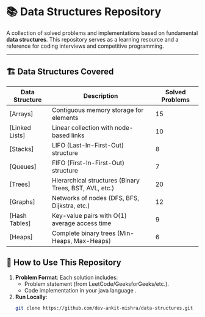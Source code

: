 # 📚 Data Structures Repository

A collection of solved problems and implementations based on fundamental **data structures**. This repository serves as a learning resource and a reference for coding interviews and competitive programming.

---

## 🏗️ Data Structures Covered

| Data Structure       | Description                                                                 | Solved Problems |
|----------------------|-----------------------------------------------------------------------------|-----------------|
| [Arrays]             | Contiguous memory storage for elements                                      | 15              |
| [Linked Lists]       | Linear collection with node-based links                                     | 10              |
| [Stacks]             | LIFO (Last-In-First-Out) structure                                          | 8               |
| [Queues]             | FIFO (First-In-First-Out) structure                                         | 7               |
| [Trees]              | Hierarchical structures (Binary Trees, BST, AVL, etc.)                      | 20              |
| [Graphs]             | Networks of nodes (DFS, BFS, Dijkstra, etc.)                                | 12              |
| [Hash Tables]        | Key-value pairs with O(1) average access time                               | 9               |
| [Heaps]              | Complete binary trees (Min-Heaps, Max-Heaps)                                | 6               |



## 🚀 How to Use This Repository

1. **Problem Format**: Each solution includes:
   - Problem statement (from LeetCode/GeeksforGeeks/etc.).
   - Code implementation in your java language .
2. **Run Locally**:
   ```bash
   git clone https://github.com/dev-ankit-mishra/data-structures.git
